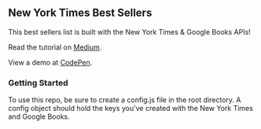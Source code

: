 ## New York Times Best Sellers

This best sellers list is built with the New York Times & Google Books APIs!

Read the tutorial on [Medium](https://medium.com/@agbales/build-a-best-sellers-list-with-new-york-times-google-books-api-46201c30aec7).

View a demo at [CodePen](https://codepen.io/agbales/pen/LNWPYW).

### Getting Started
To use this repo, be sure to create a config.js file in the root directory. A config object should hold the keys you've created with the New York Times and Google Books.
